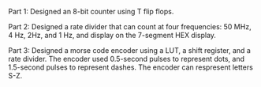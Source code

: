 Part 1: Designed an 8-bit counter using T flip flops.

Part 2: Designed a rate divider that can count at four frequencies: 50 MHz, 4 Hz, 2Hz, and 1 Hz, and display on the 7-segment HEX display.

Part 3: Designed a morse code encoder using a LUT, a shift register, and a rate divider. The encoder used 0.5-second pulses to represent dots, and 1.5-second pulses to represent dashes. The encoder can respresent letters S-Z.
